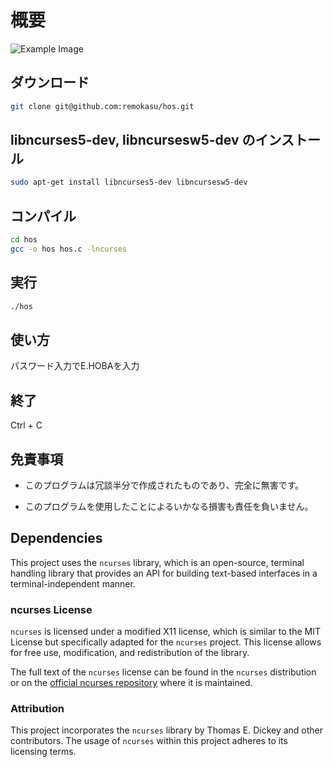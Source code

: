 # 概要
![Example Image](./img.gif)

## ダウンロード
~~~ bash
git clone git@github.com:remokasu/hos.git
~~~

## libncurses5-dev, libncursesw5-dev のインストール
~~~ bash
sudo apt-get install libncurses5-dev libncursesw5-dev
~~~

## コンパイル
~~~ bash
cd hos
gcc -o hos hos.c -lncurses
~~~

## 実行
~~~ bash
./hos
~~~

## 使い方
パスワード入力でE.HOBAを入力

## 終了
Ctrl + C

## 免責事項
- このプログラムは冗談半分で作成されたものであり、完全に無害です。

- このプログラムを使用したことによるいかなる損害も責任を負いません。


## Dependencies

This project uses the `ncurses` library, which is an open-source, terminal handling library that provides an API for building text-based interfaces in a terminal-independent manner.

### ncurses License

`ncurses` is licensed under a modified X11 license, which is similar to the MIT License but specifically adapted for the `ncurses` project. This license allows for free use, modification, and redistribution of the library.

The full text of the `ncurses` license can be found in the `ncurses` distribution or on the [official ncurses repository](https://invisible-island.net/ncurses/announce.html) where it is maintained.

### Attribution

This project incorporates the `ncurses` library by Thomas E. Dickey and other contributors. The usage of `ncurses` within this project adheres to its licensing terms.


